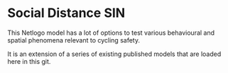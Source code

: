 # Social Distance SIN
This Netlogo model has a lot of options to test various behavioural and spatial phenomena relevant to cycling safety.

It is an extension of a series of existing published models that are loaded here in this git.

